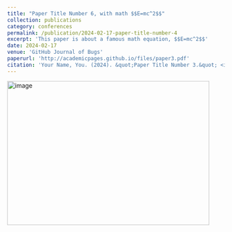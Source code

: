 ```yaml
---
title: "Paper Title Number 6, with math $$E=mc^2$$"
collection: publications
category: conferences
permalink: /publication/2024-02-17-paper-title-number-4
excerpt: 'This paper is about a famous math equation, $$E=mc^2$$'
date: 2024-02-17
venue: 'GitHub Journal of Bugs'
paperurl: 'http://academicpages.github.io/files/paper3.pdf'
citation: 'Your Name, You. (2024). &quot;Paper Title Number 3.&quot; <i>GitHub Journal of Bugs</i>. 1(3).'
---
```

<img width="468" height="334" alt="image" src="https://github.com/user-attachments/assets/3e689b3a-75a6-41ef-b5ad-2c300ecf8bd0" />
